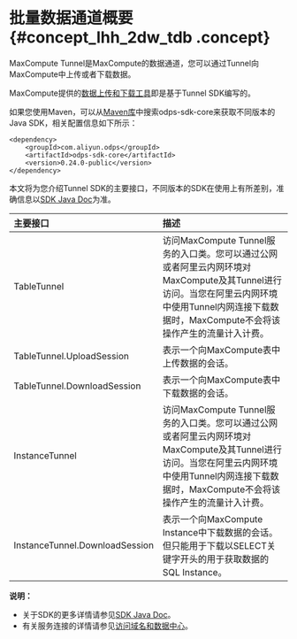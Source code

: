# 批量数据通道概要 {#concept_lhh_2dw_tdb .concept}

MaxCompute Tunnel是MaxCompute的数据通道，您可以通过Tunnel向MaxCompute中上传或者下载数据。

MaxCompute提供的[数据上传和下载工具](../../../../../intl.zh-CN/工具及下载/客户端.md)即是基于Tunnel SDK编写的。

如果您使用Maven，可以从[Maven库](http://search.maven.org/)中搜索odps-sdk-core来获取不同版本的Java SDK，相关配置信息如下所示：

```
<dependency>
    <groupId>com.aliyun.odps</groupId>
    <artifactId>odps-sdk-core</artifactId>
    <version>0.24.0-public</version>
</dependency>
```

本文将为您介绍Tunnel SDK的主要接口，不同版本的SDK在使用上有所差别，准确信息以[SDK Java Doc](http://repo.aliyun.com/java-sdk-doc/?spm=5176.doc34614.2.4.j5zSFu)为准。

|主要接口|描述|
|:---|:-|
|TableTunnel|访问MaxCompute Tunnel服务的入口类。您可以通过公网或者阿里云内网环境对MaxCompute及其Tunnel进行访问。当您在阿里云内网环境中使用Tunnel内网连接下载数据时，MaxCompute不会将该操作产生的流量计入计费。|
|TableTunnel.UploadSession|表示一个向MaxCompute表中上传数据的会话。|
|TableTunnel.DownloadSession|表示一个向MaxCompute表中下载数据的会话。|
|InstanceTunnel|访问MaxCompute Tunnel服务的入口类。您可以通过公网或者阿里云内网环境对MaxCompute及其Tunnel进行访问。当您在阿里云内网环境中使用Tunnel内网连接下载数据时，MaxCompute不会将该操作产生的流量计入计费。|
|InstanceTunnel.DownloadSession|表示一个向MaxCompute Instance中下载数据的会话。但只能用于下载以SELECT关键字开头的用于获取数据的SQL Instance。|

**说明：** 

-   关于SDK的更多详情请参见[SDK Java Doc](http://repo.aliyun.com/java-sdk-doc/)。
-   有关服务连接的详情请参见[访问域名和数据中心](../../../../../intl.zh-CN/准备工作/配置Endpoint.md)。

